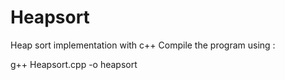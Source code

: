 # Heapsort
Heap sort implementation with c++
Compile the program using : 

g++ Heapsort.cpp -o heapsort

